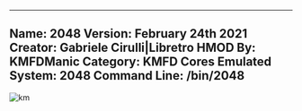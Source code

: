 -----------------------
Name: 2048
Version: February 24th 2021
Creator: Gabriele Cirulli|Libretro
HMOD By: KMFDManic
Category: KMFD Cores
Emulated System: 2048
Command Line: /bin/2048
-----------------------
![km](https://i.imgur.com/Wdb2fg7.png)
